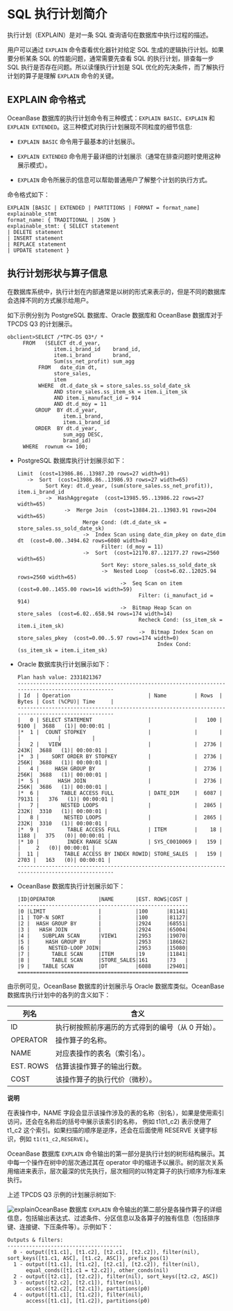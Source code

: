SQL 执行计划简介 
===============================

执行计划（EXPLAIN）是对一条 SQL 查询语句在数据库中执行过程的描述。

用户可以通过 `EXPLAIN` 命令查看优化器针对给定 SQL 生成的逻辑执行计划。如果要分析某条 SQL 的性能问题，通常需要先查看 SQL 的执行计划，排查每一步 SQL 执行是否存在问题。所以读懂执行计划是 SQL 优化的先决条件，而了解执行计划的算子是理解 `EXPLAIN` 命令的关键。

EXPLAIN 命令格式 
---------------------------------

OceanBase 数据库的执行计划命令有三种模式：`EXPLAIN BASIC`、`EXPLAIN` 和 `EXPLAIN EXTENDED`。这三种模式对执行计划展现不同粒度的细节信息:

* `EXPLAIN BASIC` 命令用于最基本的计划展示。

  

* `EXPLAIN EXTENDED` 命令用于最详细的计划展示（通常在排查问题时使用这种展示模式）。

  

* `EXPLAIN` 命令所展示的信息可以帮助普通用户了解整个计划的执行方式。

  




命令格式如下：​​

    EXPLAIN [BASIC | EXTENDED | PARTITIONS | FORMAT = format_name] explainable_stmt
    format_name: { TRADITIONAL | JSON }
    explainable_stmt: { SELECT statement
    | DELETE statement
    | INSERT statement
    | REPLACE statement
    | UPDATE statement }



执行计划形状与算子信息 
--------------------------------

在数据库系统中，执行计划在内部通常是以树的形式来表示的，但是不同的数据库会选择不同的方式展示给用户。

如下示例分别为 PostgreSQL 数据库、Oracle 数据库和 OceanBase 数据库对于 TPCDS Q3 的计划展示。

    obclient>SELECT /*TPC-DS Q3*/ * 
         FROM   (SELECT dt.d_year, 
                   item.i_brand_id    brand_id, 
                   item.i_brand       brand, 
                   Sum(ss_net_profit) sum_agg 
              FROM   date_dim dt, 
                   store_sales, 
                   item 
              WHERE  dt.d_date_sk = store_sales.ss_sold_date_sk 
                   AND store_sales.ss_item_sk = item.i_item_sk 
                   AND item.i_manufact_id = 914 
                   AND dt.d_moy = 11 
             GROUP  BY dt.d_year, 
                      item.i_brand, 
                      item.i_brand_id 
             ORDER  BY dt.d_year, 
                      sum_agg DESC, 
                      brand_id) 
         WHERE  rownum <= 100; 
     



* PostgreSQL 数据库执行计划展示如下：

      Limit  (cost=13986.86..13987.20 rows=27 width=91)
         ->  Sort  (cost=13986.86..13986.93 rows=27 width=65)
               Sort Key: dt.d_year, (sum(store_sales.ss_net_profit)), item.i_brand_id
               ->  HashAggregate  (cost=13985.95..13986.22 rows=27 width=65)
                     ->  Merge Join  (cost=13884.21..13983.91 rows=204 width=65)
                           Merge Cond: (dt.d_date_sk = store_sales.ss_sold_date_sk)
                           ->  Index Scan using date_dim_pkey on date_dim dt  (cost=0.00..3494.62 rows=6080 width=8)
                                 Filter: (d_moy = 11)
                           ->  Sort  (cost=12170.87..12177.27 rows=2560 width=65)
                                 Sort Key: store_sales.ss_sold_date_sk
                                 ->  Nested Loop  (cost=6.02..12025.94 rows=2560 width=65)
                                       ->  Seq Scan on item  (cost=0.00..1455.00 rows=16 width=59)
                                             Filter: (i_manufact_id = 914)
                                       ->  Bitmap Heap Scan on store_sales  (cost=6.02..658.94 rows=174 width=14)
                                             Recheck Cond: (ss_item_sk = item.i_item_sk)
                                             ->  Bitmap Index Scan on store_sales_pkey  (cost=0.00..5.97 rows=174 width=0)
                                                   Index Cond: (ss_item_sk = item.i_item_sk)

  




* Oracle 数据库执行计划展示如下：

      Plan hash value: 2331821367
      --------------------------------------------------------------------------------------------------
      | Id  | Operation                         | Name         | Rows  | Bytes | Cost (%CPU)| Time     |
      --------------------------------------------------------------------------------------------------
      |   0 | SELECT STATEMENT                  |              |   100 |  9100 |  3688   (1)| 00:00:01 |
      |*  1 |  COUNT STOPKEY                    |              |       |       |            |          |
      |   2 |   VIEW                            |              |  2736 |   243K|  3688   (1)| 00:00:01 |
      |*  3 |    SORT ORDER BY STOPKEY          |              |  2736 |   256K|  3688   (1)| 00:00:01 |
      |   4 |     HASH GROUP BY                 |              |  2736 |   256K|  3688   (1)| 00:00:01 |
      |*  5 |      HASH JOIN                    |              |  2736 |   256K|  3686   (1)| 00:00:01 |
      |*  6 |       TABLE ACCESS FULL           | DATE_DIM     |  6087 | 79131 |   376   (1)| 00:00:01 |
      |   7 |       NESTED LOOPS                |              |  2865 |   232K|  3310   (1)| 00:00:01 |
      |   8 |        NESTED LOOPS               |              |  2865 |   232K|  3310   (1)| 00:00:01 |
      |*  9 |         TABLE ACCESS FULL         | ITEM         |    18 |  1188 |   375   (0)| 00:00:01 |
      |* 10 |         INDEX RANGE SCAN          | SYS_C0010069 |   159 |       |     2   (0)| 00:00:01 |
      |  11 |        TABLE ACCESS BY INDEX ROWID| STORE_SALES  |   159 |  2703 |   163   (0)| 00:00:01 |
      --------------------------------------------------------------------------------------------------

  




<!-- -->

* OceanBase 数据库执行计划展示如下：

      |ID|OPERATOR              |NAME       |EST. ROWS|COST |
      -------------------------------------------------------
      |0 |LIMIT                 |           |100      |81141|
      |1 | TOP-N SORT           |           |100      |81127|
      |2 |  HASH GROUP BY       |           |2924     |68551|
      |3 |   HASH JOIN          |           |2924     |65004|
      |4 |    SUBPLAN SCAN      |VIEW1      |2953     |19070|
      |5 |     HASH GROUP BY    |           |2953     |18662|
      |6 |      NESTED-LOOP JOIN|           |2953     |15080|
      |7 |       TABLE SCAN     |ITEM       |19       |11841|
      |8 |       TABLE SCAN     |STORE_SALES|161      |73   |
      |9 |    TABLE SCAN        |DT         |6088     |29401|
      =======================================================

  




由示例可见，OceanBase 数据库的计划展示与 Oracle 数据库类似。OceanBase 数据库执行计划中的各列的含义如下：


|    列名     |             含义             |
|-----------|----------------------------|
| ID        | 执行树按照前序遍历的方式得到的编号（从 0 开始）。 |
| OPERATOR  | 操作算子的名称。                   |
| NAME      | 对应表操作的表名（索引名）。             |
| EST. ROWS | 估算该操作算子的输出行数。              |
| COST      | 该操作算子的执行代价（微秒）。            |


**说明**



在表操作中，NAME 字段会显示该操作涉及的表的名称（别名），如果是使用索引访问，还会在名称后的括号中展示该索引的名称， 例如 t1(t1_c2) 表示使用了 t1_c2 这个索引。如果扫描的顺序是逆序，还会在后面使用 RESERVE 关键字标识，例如 `t1(t1_c2,RESERVE)`。

OceanBase 数据库 `EXPLAIN` 命令输出的第一部分是执行计划的树形结构展示。其中每一个操作在树中的层次通过其在 operator 中的缩进予以展示。树的层次关系用缩进来表示，层次最深的优先执行，层次相同的以特定算子的执行顺序为标准来执行。

上述 TPCDS Q3 示例的计划展示树如下:

![explain](https://static-aliyun-doc.oss-accelerate.aliyuncs.com/assets/img/zh-CN/8927937061/p181620.png)OceanBase 数据库 `EXPLAIN` 命令输出的第二部分是各操作算子的详细信息，包括输出表达式、过滤条件、分区信息以及各算子的独有信息（包括排序键、连接键、下压条件等）。示例如下：

    Outputs & filters:
    -------------------------------------
      0 - output([t1.c1], [t1.c2], [t2.c1], [t2.c2]), filter(nil), sort_keys([t1.c1, ASC], [t1.c2, ASC]), prefix_pos(1)
      1 - output([t1.c1], [t1.c2], [t2.c1], [t2.c2]), filter(nil),
          equal_conds([t1.c1 = t2.c2]), other_conds(nil)
      2 - output([t2.c1], [t2.c2]), filter(nil), sort_keys([t2.c2, ASC])
      3 - output([t2.c2], [t2.c1]), filter(nil),
          access([t2.c2], [t2.c1]), partitions(p0)
      4 - output([t1.c1], [t1.c2]), filter(nil),
          access([t1.c1], [t1.c2]), partitions(p0)


